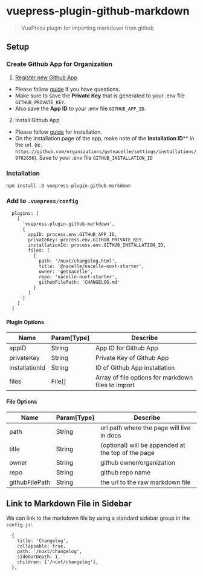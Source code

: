 # vuepress-plugin-github-markdown

> VuePress plugin for importing markdown from github

## Setup

### Create Github App for Organization

1. [Register new Github App](https://github.com/organizations/H2Know/settings/apps/new)
  - Please follow [guide](https://developer.github.com/apps/building-github-apps/creating-a-github-app/) if you have questions.
  - Make sure to save the **Private Key** that is generated to your .env file `GITHUB_PRIVATE_KEY`.
  - Also save the **App ID** to your .env file `GITHUB_APP_ID`.

2. Install Github App
  - Please follow [guide](https://developer.github.com/apps/installing-github-apps/) for installation.
  - On the installation page of the app, make note of the **Installation ID**** in the url. (ie. `https://github.com/organizations/getnacelle/settings/installations/9762656`). Save to your .env file `GITHUB_INSTALLATION_ID`

### Installation

`npm install -D vuepress-plugin-github-markdown`

### Add to `.vuepress/config`

```
  plugins: [
    [
      'vuepress-plugin-github-markdown',
      {
        appID: process.env.GITHUB_APP_ID,
        privateKey: process.env.GITHUB_PRIVATE_KEY,
        installationId: process.env.GITHUB_INSTALLATION_ID,
        files: [
          {
            path: '/nuxt/changelog.html',
            title: '@nacelle/nacelle-nuxt-starter',
            owner: 'getnacelle',
            repo: 'nacelle-nuxt-starter',
            githubFilePath: 'CHANGELOG.md'
          }
        ]
      }
    ]
  ]
```
#### Plugin Options

| Name | Param[Type] | Describe |
| ---- | --------- | -------- |
| appID | String | App ID for Github App |
| privateKey | String | Private Key of Github App |
| installationId | String | ID of Github App installation |
| files | File[] | Array of file options for markdown files to import |

#### File Options

| Name | Param[Type] | Describe |
| ---- | --------- | -------- |
| path | String | url path where the page will live in docs |
| title | String | (optional) will be appended at the top of the page |
| owner | String | github owner/organization |
| repo | String | github repo name |
| githubFilePath | String | the url to the raw markdown file |


## Link to Markdown File in Sidebar

We can link to the markdown file by using a standard sidebar group in the `config.js`:

```
  {
    title: 'Changelog',
    collapsable: true,
    path: '/nuxt/changelog',
    sidebarDepth: 1,
    children: ['/nuxt/changelog'],
  },
```